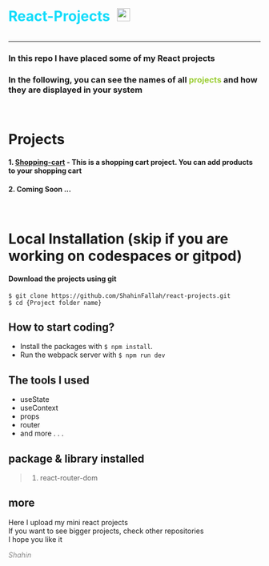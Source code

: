 <div>
<h1 style = "color:#12dcfa;display:inline-block;border:none">React-Projects</h1>
<img src='https://uploadkon.ir/uploads/5e2619_24react-2.svg' width = "26px" height = '26px' style = "margin-left:10px">
</div>

---

### In this repo I have placed some of my React projects

### In the following, you can see the names of all <span style = "color:yellowgreen">projects</span> and how they are displayed in your system
<br>

# Projects

#### 1. [Shopping-cart](https://github.com/Dun-sin/Whisper) - This is a shopping cart project. You can add products to your shopping cart
#### 2. Coming Soon ...

<br>

# Local Installation (skip if you are working on codespaces or gitpod)

#### Download the projects using git

```
$ git clone https://github.com/ShahinFallah/react-projects.git
$ cd {Project folder name}
```

## How to start coding?

- Install the packages with  `$ npm install`.
- Run the webpack server with  `$ npm run dev`

## The tools I used

- useState<br>
- useContext<br>
- props<br>
- router<bt>
- and more . . .

## package & library installed

> 1. react-router-dom

## more

Here I upload my mini react projects<br>
If you want to see bigger projects, check other repositories<br>
I hope you like it

<i style = "color:#888">Shahin</i>

